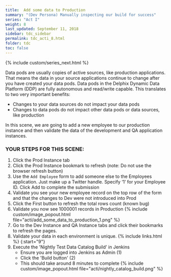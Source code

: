 ```yaml
---
title:  Add some data to Production
summary: "(Dev Persona) Manually inspecting our build for success"
series: "Act I"
weight: 8
last_updated: September 11, 2018
sidebar: tdc_sidebar
permalink: tdc_acti_8.html
folder: tdc
toc: false
---
```

<!-- {% include custom/series.html %} -->
{% include custom/series_next.html %}

Data pods are usually copies of active sources, like production applications. That means the data in your source applications continue to change after you have created your data pods. Data pods in the Delphix Dynamic Data Platform (DDP) are fully autonomous and read/write capable. This translates to two very important benefits:

* Changes to your data sources do not impact your data pods
* Changes to data pods do not impact other data pods or data sources, like production

In this scene, we are going to add a new employee to our production instance and then validate the data of the development and QA application instances.

### YOUR STEPS FOR THIS SCENE:

1. Click the Prod Instance tab
2. Click the Prod Instance bookmark to refresh (note: Do not use the browser refresh button)
3. Use the `Add Employee` form to add someone else to the Employees application. Just make up a Twitter handle. Specify ‘1’ for your Employee ID. Click Add to complete the submission
4. Validate you see your new employee record on the top row of the form and that the changes to Dev were not introduced into Prod
5. Click the First button to refresh the total rows count (known bug)
6. Validate you now see 1000001 records in Production
    {% include custom/image_popout.html file="acti/add_some_data_to_production_1.png" %}
7. Go to the Dev Instance and QA Instance tabs and click their bookmarks to refresh the pages.
8. Validate your data in each environment is unique.
{% include links.html %}
{:start="9"}
9. Execute the 'Nightly Test Data Catalog Build' in Jenkins 
    * Ensure you are logged into Jenkins as Admin (1)
    * Click the 'Build button' (2)
    * This should take around 8 minutes to complete
    {% include custom/image_popout.html file="acti/nightly_catalog_build.png" %}
